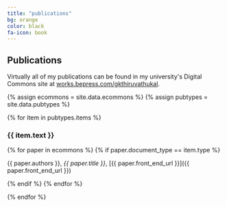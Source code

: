 ```yaml
---
title: "publications"
bg: orange
color: black
fa-icon: book
---
```


## Publications

Virtually all of my publications can be found in my university's Digital Commons site at [works.bepress.com/gkthiruvathukal](https://works.bepress.com/gkthiruvathukal/).

{% assign ecommons = site.data.ecommons %}
{% assign pubtypes = site.data.pubtypes %}

{% for item in pubtypes.items %}
### {{ item.text }}

{% for paper in ecommons %}
{% if paper.document_type == item.type %}

{{ paper.authors }}, *{{ paper.title }}*, [{{ paper.front_end_url }}]({{ paper.front_end_url }})

{% endif %}
{% endfor %}

{% endfor %}

